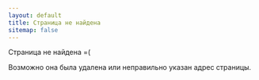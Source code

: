 ```yaml
---
layout: default
title: Страница не найдена
sitemap: false
---
```


Страница не найдена =(

Возможно она была удалена или неправильно указан адрес страницы.


